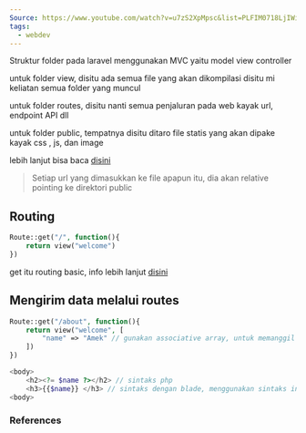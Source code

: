```yaml
---
Source: https://www.youtube.com/watch?v=u7zS2XpMpsc&list=PLFIM0718LjIWiihbBIq-SWPU6b6x21Q_2&index=3
tags:
  - webdev
---
```

Struktur folder pada laravel menggunakan MVC yaitu model view controller

untuk folder view, disitu ada semua file yang akan dikompilasi disitu mi keliatan semua folder yang muncul

untuk folder routes, disitu nanti semua penjaluran pada web kayak url, endpoint API dll

untuk folder public, tempatnya disitu ditaro file statis yang akan dipake kayak css , js, dan image

lebih lanjut bisa baca [disini](https://laravel.com/docs/11.x/structure#main-content)


 >Setiap url yang dimasukkan ke file apapun itu, dia akan relative pointing ke direktori public
 
 
## Routing 
```php
Route::get("/", function(){
	return view("welcome")
})
```

get itu routing basic, info lebih lanjut [disini](https://laravel.com/docs/11.x/routing#main-content)

## Mengirim data melalui routes
```php
Route::get("/about", function(){
	return view("welcome", [
		"name" => "Amek" // gunakan associative array, untuk memanggil cuku gunakan key dari value sebagai variable
	])
})
```

```php
<body>
	<h2><?= $name ?></h2> // sintaks php
	<h3>{{$name}} </h3> // sintaks dengan blade, menggunakan sintaks ini akan memprevent, serangan xss kraena diconvert menjadi htmlspecialchars
<body>
```

### References
